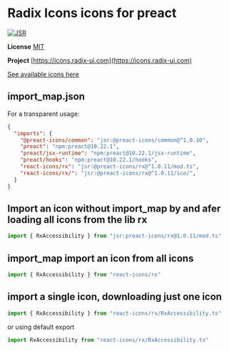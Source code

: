 # Radix Icons icons for preact

[![JSR](https://jsr.io/badges/@preact-icons/rx)](https://jsr.io/@preact-icons/rx)

**License** [MIT](https://github.com/radix-ui/icons/blob/master/LICENSE)

**Project** [https://icons.radix-ui.com](https://icons.radix-ui.com)

[See available icons here](https://react-icons.deno.dev/rx)

## import_map.json

For a transparent usage:

```json
{
  "imports": {
    "@preact-icons/common": "jsr:@preact-icons/common@^1.0.10",
    "preact": "npm:preact@10.22.1",
    "preact/jsx-runtime": "npm:preact@10.22.1/jsx-runtime",
    "preact/hooks": "npm:preact@10.22.1/hooks",
    "react-icons/rx": "jsr:@preact-icons/rx@^1.0.11/mod.ts",
    "react-icons/rx/": "jsr:@preact-icons/rx@^1.0.11/ico/",
  }
}
```

## Import an icon without import_map by and afer loading all icons from the lib rx

```ts
import { RxAccessibility } from "jsr:preact-icons/rx@1.0.11/mod.ts"
```

## import_map import an icon from all icons

```ts
import { RxAccessibility } from "react-icons/rx"
```

## import a single icon, downloading just one icon

```ts
import { RxAccessibility } from "react-icons/rx/RxAccessibility.ts"
```

or using default export

```ts
import RxAccessibility from "react-icons/rx/RxAccessibility.ts"
```

